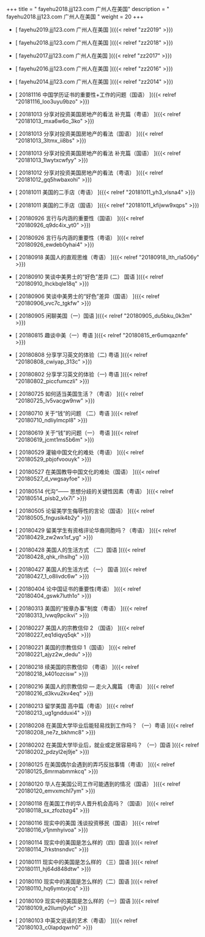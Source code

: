 +++
title = "  fayehu2018.jjj123.com 广州人在美国"
description = "  fayehu2018.jjj123.com 广州人在美国  "
weight = 20
+++



* [   fayehu2019.jjj123.com 广州人在美国 ]({{< relref "zz2019" >}})


* [   fayehu2018.jjj123.com 广州人在美国 ]({{< relref "zz2018" >}})


* [   fayehu2017.jjj123.com 广州人在美国 ]({{< relref "zz2017" >}})


* [   fayehu2016.jjj123.com 广州人在美国 ]({{< relref "zz2016" >}})


* [   fayehu2014.jjj123.com 广州人在美国 ]({{< relref "zz2014" >}})


* [ 20181116  中国学历证书的重要性+工作的问题（国语）  ]({{< relref "20181116_loo3uyu9bzo" >}})


* [ 20181013  分享对投资美国房地产的看法 补充篇（粤语）  ]({{< relref "20181013_mxa6w6o_3ko" >}})


* [ 20181013  分享对投资美国房地产的看法（国语）  ]({{< relref "20181013_3ltmx_ii8bs" >}})


* [ 20181013  分享对投资美国房地产的看法 补充篇（国语）  ]({{< relref "20181013_1lwytxcwfyy" >}})


* [ 20181012  分享对投资美国房地产的看法（粤语）  ]({{< relref "20181012_gq5hwbaxohi" >}})


* [ 20181011  美国的二手店（粤语）  ]({{< relref "20181011_yh3_vlsna4" >}})


* [ 20181011  美国的二手店（国语）  ]({{< relref "20181011_kfijww9xqps" >}})


* [ 20180926  言行与内涵的重要性（国语）  ]({{< relref "20180926_q9dc4ix_yt0" >}})


* [ 20180926  言行与内涵的重要性（粤语）  ]({{< relref "20180926_ewdeb0yhai4" >}})


* [ 20180918  美国人的直观思维（粤语）  ]({{< relref "20180918_lth_rla506y" >}})


* [ 20180910  笑谈中美男士的“好色”差异 (二） 国语  ]({{< relref "20180910_lhckbqle18q" >}})


* [ 20180906  笑谈中美男士的“好色”差异（国语）  ]({{< relref "20180906_vvc7c_tgkfw" >}})


* [ 20180905  闲聊美国（一）国语  ]({{< relref "20180905_du5bku_0k3m" >}})


* [ 20180815  趣谈中美（一）粤语  ]({{< relref "20180815_er6umqaznfe" >}})


* [ 20180808  分享学习英文的体验（二) 粤语  ]({{< relref "20180808_cwiyap_313c" >}})


* [ 20180802  分享学习英文的体验（一) 粤语  ]({{< relref "20180802_piccfumczli" >}})


* [ 20180725  如何适当美国生活？（粤语）  ]({{< relref "20180725_lv5vacgw9nw" >}})


* [ 20180710  关于“钱“的问题 （二）粤语  ]({{< relref "20180710_ndliylmcpl8" >}})


* [ 20180619  关于“钱”的问题（一） 粤语  ]({{< relref "20180619_jcmt1ms5b6m" >}})


* [ 20180529  灌输中国文化的难处（粤语）  ]({{< relref "20180529_pbjofvoouyk" >}})


* [ 20180527  在美国教导中国文化的难处（国语）  ]({{< relref "20180527_d_vwgsayfoe" >}})


* [ 20180514  代沟“—— 思想分歧的关键性因素（粤语）  ]({{< relref "20180514_pisb2_vlx7i" >}})


* [ 20180505  论留美学生侮辱性的言论（国语）  ]({{< relref "20180505_fngusik4b2y" >}})


* [ 20180429  留美学生有资格评论华裔同胞吗？（粤语）  ]({{< relref "20180429_zw2wx1sf_yg" >}})


* [ 20180428  美国人的生活方式 （二）国语  ]({{< relref "20180428_qhk_rlhslhg" >}})


* [ 20180427  美国人的生活方式 （一） 国语  ]({{< relref "20180427_1_o8livdc6w" >}})


* [ 20180404  论中国证书的重要性(粤语）  ]({{< relref "20180404_gswk7luth1o" >}})


* [ 20180313  美国的“按章办事”制度（粤语）  ]({{< relref "20180313_lvwq9pcikvi" >}})


* [ 20180227  美国人的宗教信仰 2 （国语）  ]({{< relref "20180227_eq1diqyq5qk" >}})


* [ 20180221  美国的宗教信仰 1（国语）  ]({{< relref "20180221_ajyz2w_dedu" >}})


* [ 20180218  续美国的宗教信仰 （粤语）  ]({{< relref "20180218_k401ozcisw" >}})


* [ 20180216  美国人的宗教信仰 — 走火入魔篇 （粤语）  ]({{< relref "20180216_d3kvu2kv4eq" >}})


* [ 20180213  留学美国 高中篇（粤语）  ]({{< relref "20180213_ug1gndduxi4" >}})


* [ 20180208  在美国大学毕业后能轻易找到工作吗？ （一）粤语  ]({{< relref "20180208_ne7z_bkhmc8" >}})


* [ 20180202  在美国大学毕业后，就业或定居容易吗？ （一）国语  ]({{< relref "20180202_pdzyl2ej9je" >}})


* [ 20180125  在美国偶尔会遇到的弄巧反拙事情（粤语）  ]({{< relref "20180125_6mrmabmmkcq" >}})


* [ 20180120  华人在美国公司工作可能遇到的情况（国语）  ]({{< relref "20180120_emvxmchl7ym" >}})


* [ 20180118  在美国工作的华人晋升机会高吗？（国语）  ]({{< relref "20180118_sx_zfozbzg4" >}})


* [ 20180116  现实中的美国 浅谈投资移民（国语）  ]({{< relref "20180116_v1jnmhyivoa" >}})


* [ 20180114  现实中的美国是怎么样的（四）国语  ]({{< relref "20180114_7rkstnsndvc" >}})


* [ 20180111  现实中的美国是怎么样的 （三）国语  ]({{< relref "20180111_hj64d848dtw" >}})


* [ 20180110  现实中的美国是怎么样的（二）国语  ]({{< relref "20180110_hq6ymtxrjcq" >}})


* [ 20180109  现实中的美国是怎么样的（一）国语  ]({{< relref "20180109_e2llumj0ylc" >}})


* [ 20180103  中英文说话的艺术（粤语）  ]({{< relref "20180103_c0lapdqwrh0" >}})

